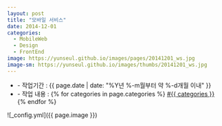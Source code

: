 ```yaml
---
layout: post
title: "모바일 서비스"
date: 2014-12-01
categories:
  - MobileWeb
  - Design
  - FrontEnd
image: https://yunseul.github.io/images/pages/20141201_ws.jpg
image-sm: https://yunseul.github.io/images/thumbs/20141201_ws.jpg
---
```


<ul class="inform">
	<li class="preview__date" itemprop="datePublished" datetime="{{ page.date | date_to_xmlschema }}">- 작업기간 : {{ page.date | date: "%Y년 %-m월부터 약 %-d개월 이내" }}</li>
	<li class="preview__catetory" itemprop="catetory">- 작업 내용 :
		{% for categories in page.categories %}
           <a href="/category/{{ categories }}/">#{{ categories }}</a>     
      	{% endfor %}</li>
</ul>

![_config.yml]({{ page.image }})


